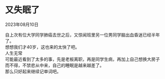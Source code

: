 # 又失眠了
<div class="date">2023年08月10日</div>

自上次有位大学同学肺癌去世之后，又惊闻班里另一位男同学脑出血昏迷已经半年了。</br>
想想我们才40岁，这也来的太快了吧。</br>
人生无常</br>
可能最近看到了太多的事，先是老板离职，再是同学生病，再加上自己想换大房子而不得，不禁悲从中来，自己的睡眠是越来越差了。</br>
那么只好起来继续记单词吧。</br>
